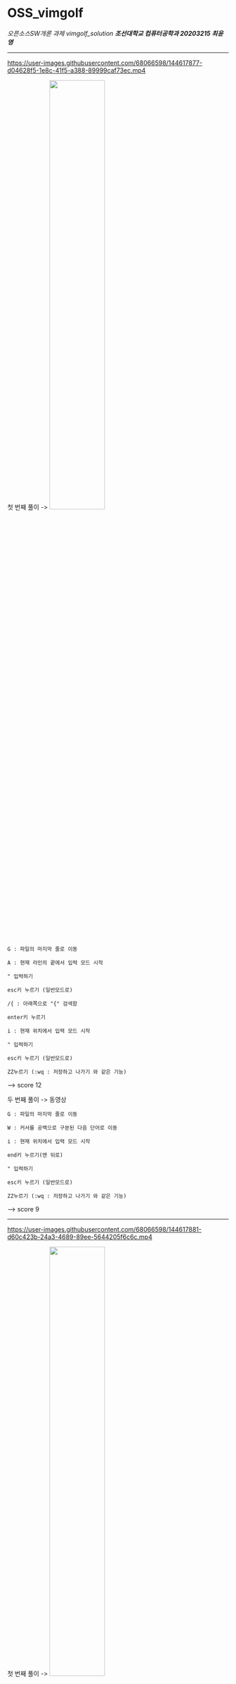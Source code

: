 # OSS_vimgolf
_오픈소스SW개론 과제 vimgolf_solution_
***조선대학교 컴퓨터공학과 20203215 최윤영***


---------------

https://user-images.githubusercontent.com/68066598/144617877-d04628f5-1e8c-41f5-a388-89999caf73ec.mp4


<solution>
  첫 번째 풀이 ->
  <img src="https://user-images.githubusercontent.com/68066598/144618870-4e9e182f-967b-41ec-a7c9-c794c9c8608d.png" width="50%" height="50%"/>
  
  
    G : 파일의 마지막 줄로 이동
  
    A : 현재 라인의 끝에서 입력 모드 시작
  
    " 입력하기
  
    esc키 누르기 (일반모드로)
  
    /{ : 아래쪽으로 "{" 검색함 
  
    enter키 누르기
  
    i : 현재 위치에서 입력 모드 시작
  
    " 입력하기
  
    esc키 누르기 (일반모드로)
  
    ZZ누르기 (:wq : 저장하고 나가기 와 같은 기능)
  
  --> score 12


  두 번째 풀이 -> 동영상
    
    G : 파일의 마지막 줄로 이동
  
    W : 커서를 공백으로 구분된 다음 단어로 이동
  
    i : 현재 위치에서 입력 모드 시작
  
    end키 누르기(맨 뒤로)
  
    " 입력하기
  
    esc키 누르기 (일반모드로)
  
    ZZ누르기 (:wq : 저장하고 나가기 와 같은 기능)
  
  --> score 9

  
  -------------------------------------------
  

https://user-images.githubusercontent.com/68066598/144617881-d60c423b-24a3-4689-89ee-5644205f6c6c.mp4
  
<solution>
  첫 번째 풀이 ->
  <img src="https://user-images.githubusercontent.com/68066598/144623916-3281a630-fd33-471f-a329-945afe29ec79.png" width="50%" height="50%"/>
  
  
    :%s/sublime/vim/g : sublime → vim로 치환함
  
    :%s/emacs/vim/g : emacs → vim로 치환함

  
  --> score 36

  두 번째 풀이 -> 동영상
  
     :%s/sublime\|emacs/vim/g : sublime 과 emacs 를 vim 으로 치환함
  
  --> score 27
  
----------------------------
  
  
https://user-images.githubusercontent.com/68066598/144617883-6d2d297b-12d0-4352-80dc-f8002733bfeb.mp4
  
 <solution>
  첫 번째 풀이 ->
  <img src="https://user-images.githubusercontent.com/68066598/144625706-20535099-8114-4ca1-b575-38a11bc73f46.png" width="50%" height="50%"/>
   
   
    M : 현재 화면 기준 중간으로 이동
  
    end키 누르기
  
    o : 현재 라인의 다음 줄에서 입력 모드 시작
  
    tab 누르기 
  
    // Version TODO 직접 타자 치기
  
    esc키 누르기 (일반모드로)
  
    j 눌러서 한 칸 아래로
  
    o : 현재 라인의 다음 줄에서 입력 모드 시작
  
    // Debug TODO 직접 타자 치기
   
    esc키 누르기 (일반모드로)
  
    ZZ누르기 (:wq : 저장하고 나가기 와 같은 기능)
  
  --> score 38
  
   
 <solution>
  두 번째 풀이 ->
  <img src="https://user-images.githubusercontent.com/68066598/144626966-71b5900a-f398-4498-8091-687fa02afbd6.png" width="50%" height="50%"/>

   
  
    :4 (네 번째 줄로 이동)
  
    enter키 누르기
  
    O : 현재 라인을 다음 줄로 밀고 입력 모드 시작
  
    tab 키 누르기
  
    // Version TODO 직접 타자 치기
  
    esc키 누르기 (일반모드로)
  
    :6 (여섯 번째 줄로 이동)
   
    O : 현재 라인을 다음 줄로 밀고 입력 모드 시작
   
    // Debug TODO 직접 타자 치기
   
    esc키 누르기 (일반모드로)
  
    ZZ누르기 (:wq : 저장하고 나가기 와 같은 기능)
  
  --> score 40


 <solution>
  세 번째 풀이 -> 동영상
   
   
    5 Shift _ : 5번째 줄로 이동 (:5 랑 같다)
  
    qq : qq는 이 후 입력을 q 레지스터에 기록
  
    P : 현재 위치에 붙여넣기
  
    i : 현재 위치에서 입력 모드 시작
  
    // 직접 타자 치기
  
    esc키 누르기 (일반모드로)
  
    2w : w를 두 번하는 거랑 같은 기능
   
    C : 현재 위치부터 라인 끝까지 삭제 후 입력 모드 시작
   
    TODO 직접 타자 치기
   
    esc키 누르기 (일반모드로)
   
    q : 매크로 기록
   
    k : 바로 위로
   
    @ + q : 매크로 실행 (// Version TODO 가 바로 쳐짐)
  
    ZZ누르기 (:wq : 저장하고 나가기 와 같은 기능)
  
  --> score 25
   
   
--------------------------------------
   
                                                                                                                                          
https://user-images.githubusercontent.com/68066598/144617885-caf39a37-7211-41d6-ace8-3b5f509b7639.mp4
   
   
 <solution>
  첫 번째 풀이 ->
   
   <img src="https://user-images.githubusercontent.com/68066598/144634432-b4dc3999-8377-4a92-b461-b0252d2f6365.png" width="70%" height="70%"/>
   
   
    :2,2s/y1/abs(y1)/g (두 번째 줄에 있는 y1를 abs(y1) 로 치환하겠다)
  
    :3,3s/y1/abs(y2)/g (세 번째 줄에 있는 y1를 abs(y2) 로 치환하겠다)
  
    :4,4s/y1/abs(y3)/g (네 번째 줄에 있는 y1를 abs(y3) 로 치환하겠다)
  
    :5,5s/y1/abs(y4)/g (다섯 번째 줄에 있는 y1를 abs(y4) 로 치환하겠다)
  
    :3s/1/2/g (세 번째 줄에 있는 1를 2로 치환하겠다)
  
    :4s/1/3/g (네 번째 줄에 있는 1를 3로 치환하겠다)
   
    :5s/1/4/g (다섯 번째 줄에 있는 1를 4로 치환하겠다)
   
    :3s/k/b/g (세 번째 줄에 있는 k를 b로 치환하겠다)
   
    :4s/k/r/g (네 번째 줄에 있는 k를 r로 치환하겠다)
   
    :5s/k/g/g (다섯 번째 줄에 있는 k를 g로 치환하겠다)
  
    ZZ누르기 (:wq : 저장하고 나가기 와 같은 기능)
  
  --> score 139

   
 <solution>
  두 번째 풀이 -> 동영상
   
   
    :%s/y1/abs(y1)/g (모든 문자열y1을 abs(y1)로 치환하겠다)
  
    :3s/1/2/g (세 번째 줄에 있는 1를 2로 치환하겠다)
   
    :3s/k/b/g (세 번째 줄에 있는 k를 b로 치환하겠다)
  
    :4s/1/3/g (네 번째 줄에 있는 1를 3로 치환하겠다)
   
    :4s/k/r/g (네 번째 줄에 있는 k를 r로 치환하겠다)
   
    :5s/1/4/g (다섯 번째 줄에 있는 1를 4로 치환하겠다)
   
    :5s/k/g/g (다섯 번째 줄에 있는 k를 g로 치환하겠다)
  
    ZZ누르기 (:wq : 저장하고 나가기 와 같은 기능)


  --> score 79
   
   
   
--------------------------------------------
   
https://user-images.githubusercontent.com/68066598/144617868-1215ddb9-735e-4c40-a2ca-49a5afcc665e.mp4
   
   
 <solution>
  첫 번째 풀이 ->
   <img src="https://user-images.githubusercontent.com/68066598/144636668-ecdefe2d-6675-4fce-862a-a77f35289834.png" width="70%" height="70%"/>

   
    :5 (다섯 번째 줄로 이동)
  
    enter키 누르기
   
    yw : 현재 word의 끝까지 복사함
  
    :10 (열 번째 줄로 이동)
   
    enter키 누르기
   
    end키 누르기
   
    P(대문자) : 현재 위치에 붙여넣기
   
    a : 현재 위치 다음 칸에서 입력 모드 시작
   
    , (콤마) 직접 입력
   
    esc키 누르기
   
    M키 누르기 (화면 기준 가운데로 이동)
   
    yw : 현재 word의 끝까지 복사함
   
    :10 (열 번째 줄로 이동)
   
    enter키 누르기
   
    end키 누르기
   
    P(대문자) : 현재 위치에 붙여넣기
   
    a : 현재 위치 다음 칸에서 입력 모드 시작
   
    , (콤마) 직접 입력
   
    esc키 누르기
   
    ... ( 7번째 줄과 8번째 줄도 똑같이 반복)
  
    ZZ누르기 (:wq : 저장하고 나가기 와 같은 기능)

   
   
 <solution>
  두 번째 풀이 -> 동영상
   
    :5 (다섯 번째 줄로 이동)
  
    enter키 누르기
   
    yw : 현재 word의 끝까지 복사함
  
    :10 (열 번째 줄로 이동)
   
    enter키 누르기
   
    end키 누르기
   
    P(대문자) : 현재 위치에 붙여넣기
   
    a : 현재 위치 다음 칸에서 입력 모드 시작
   
    ,,, (콤마 세 개) 직접 입력
   
    esc키 누르기
   
    M키 누르기 (화면 기준 가운데로 이동)
   
    yw : 현재 word의 끝까지 복사함
   
    :10 (열 번째 줄로 이동)
   
    enter키 누르기
   
    end키 누르기
   
    h 두 번 누르기 (왼 쪽으로 두 번 이동)
   
    P(대문자) : 현재 위치에 붙여넣기
   
    ... ( 7번째 줄과 8번째 줄도 똑같이 반복)
  
    ZZ누르기 (:wq : 저장하고 나가기 와 같은 기능)
